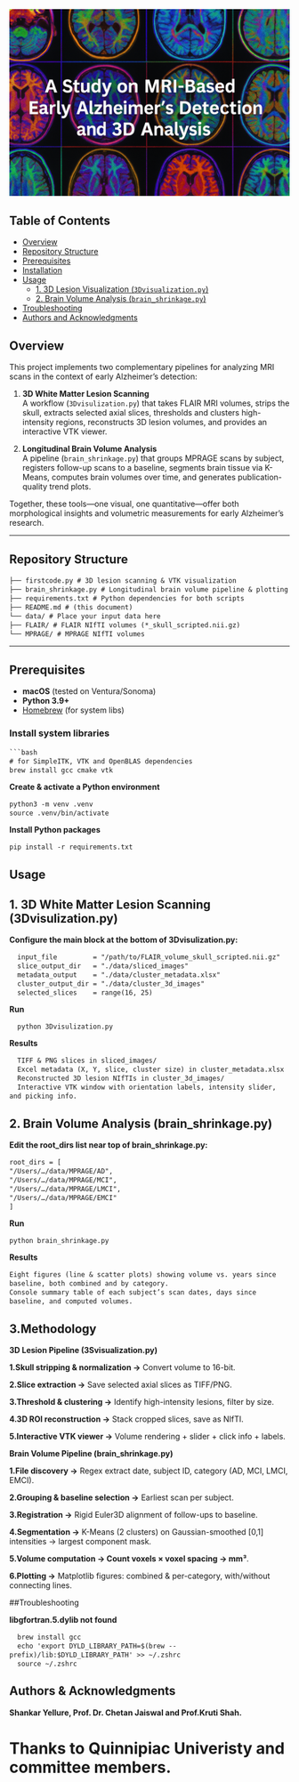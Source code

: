 
<div align="center">
  <img src="./image.png" alt="Project Banner" style="max-width:100%;"/>
</div>

## Table of Contents

- [Overview](#overview)  
- [Repository Structure](#repository-structure)  
- [Prerequisites](#prerequisites)  
- [Installation](#installation)  
- [Usage](#usage)  
  - [1. 3D Lesion Visualization (`3Dvisualization.py`)](#1-3d-lesion-visualization-3dvisualizationpy)  
  - [2. Brain Volume Analysis (`brain_shrinkage.py`)](#2-longitudinal-volume-analysis-brain_shrinkagepy)  
- [Troubleshooting](#troubleshooting)  
- [Authors and Acknowledgments](#authorsandacknowledgments)


## Overview  
This project implements two complementary pipelines for analyzing MRI scans in the context of early Alzheimer’s detection:

1. **3D White Matter Lesion Scanning**  
   A workflow (`3Dvisulization.py`) that takes FLAIR MRI volumes, strips the skull, extracts selected axial slices, thresholds and clusters high-intensity regions, reconstructs 3D lesion volumes, and provides an interactive VTK viewer.

2. **Longitudinal Brain Volume Analysis**  
   A pipeline (`brain_shrinkage.py`) that groups MPRAGE scans by subject, registers follow-up scans to a baseline, segments brain tissue via K-Means, computes brain volumes over time, and generates publication-quality trend plots.

Together, these tools—one visual, one quantitative—offer both morphological insights and volumetric measurements for early Alzheimer’s research.

---

## Repository Structure 

    ├── firstcode.py # 3D lesion scanning & VTK visualization
    ├── brain_shrinkage.py # Longitudinal brain volume pipeline & plotting
    ├── requirements.txt # Python dependencies for both scripts
    ├── README.md # (this document)
    └── data/ # Place your input data here
    ├── FLAIR/ # FLAIR NIfTI volumes (*_skull_scripted.nii.gz)
    └── MPRAGE/ # MPRAGE NIfTI volumes

---

## Prerequisites  

- **macOS** (tested on Ventura/Sonoma)  
- **Python 3.9+**  
- [Homebrew](https://brew.sh/) (for system libs)

### Install system libraries  
    ```bash
    # for SimpleITK, VTK and OpenBLAS dependencies
    brew install gcc cmake vtk

**Create & activate a Python environment**

    python3 -m venv .venv
    source .venv/bin/activate
    
**Install Python packages**

    pip install -r requirements.txt

## Usage
  ## 1. 3D White Matter Lesion Scanning (3Dvisulization.py)

  **Configure the __main__ block at the bottom of 3Dvisulization.py:**
      
      input_file         = "/path/to/FLAIR_volume_skull_scripted.nii.gz"
      slice_output_dir   = "./data/sliced_images"
      metadata_output    = "./data/cluster_metadata.xlsx"
      cluster_output_dir = "./data/cluster_3d_images"
      selected_slices    = range(16, 25)
      
  **Run**

      python 3Dvisulization.py

  **Results**
      
      TIFF & PNG slices in sliced_images/
      Excel metadata (X, Y, slice, cluster size) in cluster_metadata.xlsx
      Reconstructed 3D lesion NIfTIs in cluster_3d_images/
      Interactive VTK window with orientation labels, intensity slider, and picking info.

  ## 2. Brain Volume Analysis (brain_shrinkage.py)

  **Edit the root_dirs list near top of brain_shrinkage.py:**

    root_dirs = [
    "/Users/…/data/MPRAGE/AD",
    "/Users/…/data/MPRAGE/MCI",
    "/Users/…/data/MPRAGE/LMCI",
    "/Users/…/data/MPRAGE/EMCI"
    ]

  **Run**
  
    python brain_shrinkage.py

  **Results**

    Eight figures (line & scatter plots) showing volume vs. years since baseline, both combined and by category.
    Console summary table of each subject’s scan dates, days since baseline, and computed volumes.

## 3.Methodology
  **3D Lesion Pipeline (3Svisualization.py)**
    
  **1.Skull stripping & normalization →** Convert volume to 16-bit.
  
  **2.Slice extraction →** Save selected axial slices as TIFF/PNG.
    
  **3.Threshold & clustering →** Identify high-intensity lesions, filter by size.
    
  **4.3D ROI reconstruction →** Stack cropped slices, save as NIfTI.
  
  **5.Interactive VTK viewer →** Volume rendering + slider + click info + labels.



  **Brain Volume Pipeline (brain_shrinkage.py)**

  **1.File discovery →** Regex extract date, subject ID, category (AD, MCI, LMCI, EMCI).

  **2.Grouping & baseline selection →** Earliest scan per subject.

  **3.Registration →** Rigid Euler3D alignment of follow-ups to baseline.

  **4.Segmentation →** K-Means (2 clusters) on Gaussian-smoothed [0,1] intensities → largest component mask.

  **5.Volume computation → Count voxels × voxel spacing → mm³**.

  **6.Plotting →** Matplotlib figures: combined & per-category, with/without connecting lines.

  ##Troubleshooting

  **libgfortran.5.dylib not found**

      brew install gcc
      echo 'export DYLD_LIBRARY_PATH=$(brew --prefix)/lib:$DYLD_LIBRARY_PATH' >> ~/.zshrc
      source ~/.zshrc

  
  ## Authors & Acknowledgments
  **Shankar Yellure, Prof. Dr. Chetan Jaiswal and Prof.Kruti Shah.**


  # Thanks to Quinnipiac Univeristy and committee members.

  
